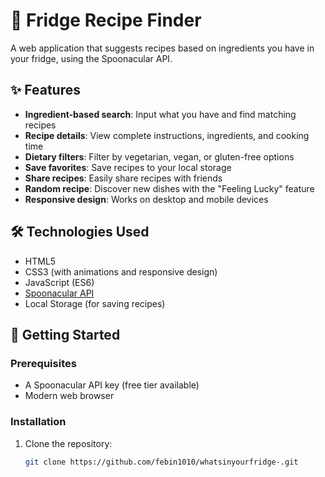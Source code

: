 # 🍳 Fridge Recipe Finder

A web application that suggests recipes based on ingredients you have in your fridge, using the Spoonacular API.

## ✨ Features

- **Ingredient-based search**: Input what you have and find matching recipes
- **Recipe details**: View complete instructions, ingredients, and cooking time
- **Dietary filters**: Filter by vegetarian, vegan, or gluten-free options
- **Save favorites**: Save recipes to your local storage
- **Share recipes**: Easily share recipes with friends
- **Random recipe**: Discover new dishes with the "Feeling Lucky" feature
- **Responsive design**: Works on desktop and mobile devices

## 🛠️ Technologies Used

- HTML5
- CSS3 (with animations and responsive design)
- JavaScript (ES6)
- [Spoonacular API](https://spoonacular.com/food-api)
- Local Storage (for saving recipes)

## 🚀 Getting Started

### Prerequisites
- A Spoonacular API key (free tier available)
- Modern web browser

### Installation

1. Clone the repository:
   ```bash
   git clone https://github.com/febin1010/whatsinyourfridge-.git
